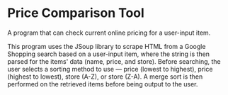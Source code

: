 # Price Comparison Tool
A program that can check current online pricing for a user-input item.

This program uses the JSoup library to scrape HTML from a Google Shopping search based on a user-input item, where the string is then parsed for the items' data (name, price, and store). Before searching, the user selects a sorting method to use — price (lowest to highest), price (highest to lowest), store (A-Z), or store (Z-A). A merge sort is then performed on the retrieved items before being output to the user.
